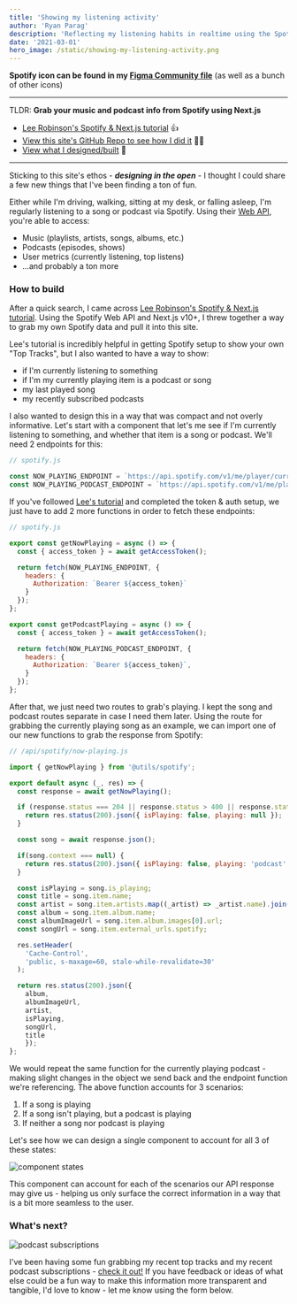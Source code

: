 ```yaml
---
title: 'Showing my listening activity'
author: 'Ryan Parag'
description: 'Reflecting my listening habits in realtime using the Spotify Web API and Next.js'
date: '2021-03-01'
hero_image: /static/showing-my-listening-activity.png
---
```


**Spotify icon can be found in my [Figma Community file](https://www.figma.com/community/file/883736445420096182/Big-Sur-Icons)** (as well as a bunch of other icons)

------------------

TLDR:
**Grab your music and podcast info from Spotify using Next.js**
- [Lee Robinson's Spotify & Next.js tutorial](https://leerob.io/blog/spotify-api-nextjs) 👍
- [View this site's GitHub Repo to see how I did it](https://github.com/ryan-parag/notes.ryanparag.com) 👨‍💻
- [View what I designed/built](/listening/music) 🎉

------------------

Sticking to this site's ethos - _**designing in the open**_ - I thought I could share a few new things that I've been finding a ton of fun.

Either while I'm driving, walking, sitting at my desk, or falling asleep, I'm regularly listening to a song or podcast via Spotify. Using their [Web API](https://developer.spotify.com/documentation/web-api/), you're able to access:
- Music (playlists, artists, songs, albums, etc.)
- Podcasts (episodes, shows)
- User metrics (currently listening, top listens)
- ...and probably a ton more

### How to build

After a quick search, I came across [Lee Robinson's Spotify & Next.js tutorial](https://leerob.io/blog/spotify-api-nextjs). Using the Spotify Web API and Next.js v10+, I threw together a way to grab my own Spotify data and pull it into this site.

Lee's tutorial is incredibly helpful in getting Spotify setup to show your own "Top Tracks", but I also wanted to have a way to show:
- if I'm currently listening to something
- if I'm my currently playing item is a podcast or song
- my last played song
- my recently subscribed podcasts

I also wanted to design this in a way that was compact and not overly informative. Let's start with a component that let's me see if I'm currently listening to something, and whether that item is a song or podcast. We'll need 2 endpoints for this:

```js
// spotify.js

const NOW_PLAYING_ENDPOINT = `https://api.spotify.com/v1/me/player/currently-playing`;
const NOW_PLAYING_PODCAST_ENDPOINT = `https://api.spotify.com/v1/me/player/currently-playing/?additional_types=episode`;
```

If you've followed [Lee's tutorial](https://leerob.io/blog/spotify-api-nextjs) and completed the token & auth setup, we just have to add 2 more functions in order to fetch these endpoints:

```js
// spotify.js

export const getNowPlaying = async () => {
  const { access_token } = await getAccessToken();

  return fetch(NOW_PLAYING_ENDPOINT, {
    headers: {
      Authorization: `Bearer ${access_token}`
    }
  });
};

export const getPodcastPlaying = async () => {
  const { access_token } = await getAccessToken();

  return fetch(NOW_PLAYING_PODCAST_ENDPOINT, {
    headers: {
      Authorization: `Bearer ${access_token}`,
    }
  });
};
```

After that, we just need two routes to grab's playing. I kept the song and podcast routes separate in case I need them later. Using the route for grabbing the currently playing song as an example, we can import one of our new functions to grab the response from Spotify:

```js
// /api/spotify/now-playing.js

import { getNowPlaying } from '@utils/spotify';

export default async (_, res) => {
  const response = await getNowPlaying();

  if (response.status === 204 || response.status > 400 || response.status === 500) {
    return res.status(200).json({ isPlaying: false, playing: null });
  }

  const song = await response.json();

  if(song.context === null) {
    return res.status(200).json({ isPlaying: false, playing: 'podcast' });
  }

  const isPlaying = song.is_playing;
  const title = song.item.name;
  const artist = song.item.artists.map((_artist) => _artist.name).join(', ');
  const album = song.item.album.name;
  const albumImageUrl = song.item.album.images[0].url;
  const songUrl = song.item.external_urls.spotify;

  res.setHeader(
    'Cache-Control',
    'public, s-maxage=60, stale-while-revalidate=30'
  );

  return res.status(200).json({
    album,
    albumImageUrl,
    artist,
    isPlaying,
    songUrl,
    title
    });
};
```

We would repeat the same function for the currently playing podcast - making slight changes in the object we send back and the endpoint function we're referencing. The above function accounts for 3 scenarios:
1. If a song is playing
2. If a song isn't playing, but a podcast is playing
3. If neither a song nor podcast is playing

Let's see how we can design a single component to account for all 3 of these states:

![component states](/../static/showing-my-listening-activity_1.png)

This component can account for each of the scenarios our API response may give us - helping us only surface the correct information in a way that is a bit more seamless to the user.

### What's next?

![podcast subscriptions](/../static/showing-my-listening-activity_2.png)

I've been having some fun grabbing my recent top tracks and my recent podcast subscriptions - [check it out!](/listening/music) If you have feedback or ideas of what else could be a fun way to make this information more transparent and tangible, I'd love to know - let me know using the form below.